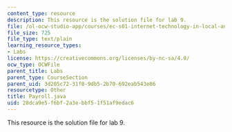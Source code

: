 ```yaml
---
content_type: resource
description: This resource is the solution file for lab 9.
file: /ol-ocw-studio-app/courses/ec-s01-internet-technology-in-local-and-global-communities-spring-2005-summer-2005/28dca9e5f6bf2a3ebbf51f51af9edac6_Payroll.java
file_size: 725
file_type: text/plain
learning_resource_types:
- Labs
license: https://creativecommons.org/licenses/by-nc-sa/4.0/
ocw_type: OCWFile
parent_title: Labs
parent_type: CourseSection
parent_uid: 3d205c72-31f8-9db5-2b70-692eab543e86
resourcetype: Other
title: Payroll.java
uid: 28dca9e5-f6bf-2a3e-bbf5-1f51af9edac6
---
```

This resource is the solution file for lab 9.